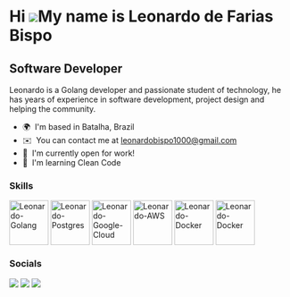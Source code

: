 Hi ![](https://user-images.githubusercontent.com/18350557/176309783-0785949b-9127-417c-8b55-ab5a4333674e.gif)My name is Leonardo de Farias Bispo
================================================================================================================================================

Software Developer
------------------

Leonardo is a Golang developer and passionate student of technology, he has years of experience in software development, project design and helping the community.

* 🌍  I'm based in Batalha, Brazil
* ✉️  You can contact me at [leonardobispo1000@gmail.com](mailto:leonardobispo1000@gmail.com)
* 🚀  I'm currently open for work!
* 🧠  I'm learning Clean Code

### Skills


<p align="left">
<img align="center" alt="Leonardo-Golang" height="80" width="70" src="https://cdn.jsdelivr.net/gh/devicons/devicon/icons/go/go-original.svg">
  <img align="center" alt="Leonardo-Postgres" height="80" width="70" src="https://cdn.jsdelivr.net/gh/devicons/devicon/icons/postgresql/postgresql-original.svg">
  <img align="center" alt="Leonardo-Google-Cloud" height="80" width="70" src="https://cdn.jsdelivr.net/gh/devicons/devicon/icons/googlecloud/googlecloud-original.svg">
  <img align="center" alt="Leonardo-AWS" height="80" width="70" src="https://cdn.jsdelivr.net/gh/devicons/devicon/icons/amazonwebservices/amazonwebservices-plain-wordmark.svg">
  <img align="center" alt="Leonardo-Docker" height="80" width="70"  src="https://cdn.jsdelivr.net/gh/devicons/devicon/icons/docker/docker-plain.svg" />
  <img align="center" alt="Leonardo-Docker" height="80" width="70" src="https://cdn.jsdelivr.net/gh/devicons/devicon/icons/linux/linux-original.svg" />
</p>


### Socials

<div> 
  <a href="mailto:leonardobispo1000@gmail.com"><img src="https://img.shields.io/badge/Gmail-D14836?style=for-the-badge&logo=gmail&logoColor=white" target="_blank"></a>
  <a href="https://www.linkedin.com/in/leonardo-bispo-006701179/" target="_blank"><img src="https://img.shields.io/badge/-LinkedIn-%230077B5?style=for-the-badge&logo=linkedin&logoColor=white" target="_blank"></a>
  <a href="https://instagram.com/leonardobispo.dev" target="_blank"><img src="https://img.shields.io/badge/-Instagram-%23E4405F?style=for-the-badge&logo=instagram&logoColor=white" target="_blank"></a>
</div>
